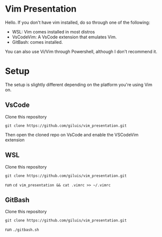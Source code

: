 # Vim Presentation

Hello. If you don't have vim installed, do so through one of the following:
- WSL: Vim comes installed in most distros
- VsCodeVim: A VsCode extension that emulates Vim.
- GitBash: comes installed.

You can also use Vi/Vim through Powershell, although I don't recommend it.


# Setup
The setup is slightly different depending on the platform you're using Vim on.


## VsCode

Clone this repository
```
git clone https://github.com/giluis/vim_presentation.git
```

Then open the cloned repo on VsCode and enable the VSCodeVim extension



## WSL

Clone this repository
```
git clone https://github.com/giluis/vim_presentation.git
```

run `cd vim_presentation && cat .vimrc >> ~/.vimrc`



## GitBash

Clone this repository
```
git clone https://github.com/giluis/vim_presentation.git
```

run `./gitbash.sh`


